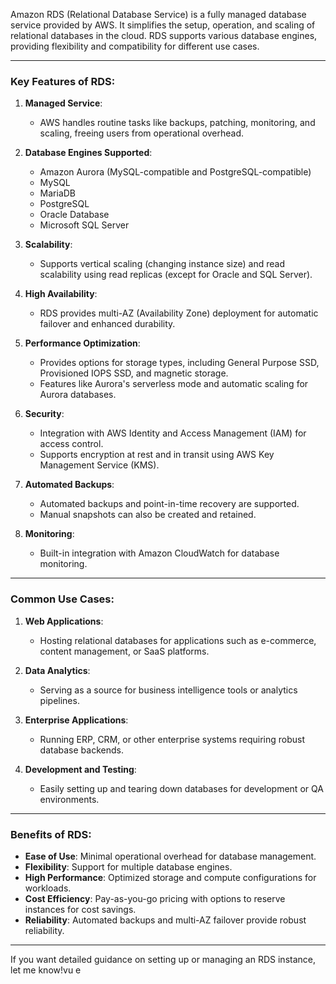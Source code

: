 Amazon RDS (Relational Database Service) is a fully managed database service provided by AWS. It simplifies the setup, operation, and scaling of relational databases in the cloud. RDS supports various database engines, providing flexibility and compatibility for different use cases.

---

### **Key Features of RDS**:
1. **Managed Service**:
   - AWS handles routine tasks like backups, patching, monitoring, and scaling, freeing users from operational overhead.

2. **Database Engines Supported**:
   - Amazon Aurora (MySQL-compatible and PostgreSQL-compatible)
   - MySQL
   - MariaDB
   - PostgreSQL
   - Oracle Database
   - Microsoft SQL Server

3. **Scalability**:
   - Supports vertical scaling (changing instance size) and read scalability using read replicas (except for Oracle and SQL Server).

4. **High Availability**:
   - RDS provides multi-AZ (Availability Zone) deployment for automatic failover and enhanced durability.

5. **Performance Optimization**:
   - Provides options for storage types, including General Purpose SSD, Provisioned IOPS SSD, and magnetic storage.
   - Features like Aurora's serverless mode and automatic scaling for Aurora databases.

6. **Security**:
   - Integration with AWS Identity and Access Management (IAM) for access control.
   - Supports encryption at rest and in transit using AWS Key Management Service (KMS).

7. **Automated Backups**:
   - Automated backups and point-in-time recovery are supported.
   - Manual snapshots can also be created and retained.

8. **Monitoring**:
   - Built-in integration with Amazon CloudWatch for database monitoring.

---

### **Common Use Cases**:
1. **Web Applications**:
   - Hosting relational databases for applications such as e-commerce, content management, or SaaS platforms.
   
2. **Data Analytics**:
   - Serving as a source for business intelligence tools or analytics pipelines.

3. **Enterprise Applications**:
   - Running ERP, CRM, or other enterprise systems requiring robust database backends.

4. **Development and Testing**:
   - Easily setting up and tearing down databases for development or QA environments.

---

### **Benefits of RDS**:
- **Ease of Use**: Minimal operational overhead for database management.
- **Flexibility**: Support for multiple database engines.
- **High Performance**: Optimized storage and compute configurations for workloads.
- **Cost Efficiency**: Pay-as-you-go pricing with options to reserve instances for cost savings.
- **Reliability**: Automated backups and multi-AZ failover provide robust reliability.

---

If you want detailed guidance on setting up or managing an RDS instance, let me know!vu  e